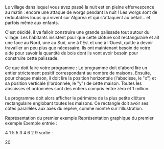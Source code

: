 Le village dans lequel vous avez passé la nuit est en pleine effervescence au matin : encore une attaque de worgs pendant la nuit ! Les worgs sont de redoutables loups qui vivent sur Algoréa et qui s'attaquent au bétail... et parfois même aux enfants.

C'est décidé, il va falloir construire une grande palissade tout autour du village. Les habitants insistent pour que cette clôture soit rectangulaire et ait une face au Nord, une au Sud, une à l'Est et une à l'Ouest, quitte à devoir travailler un peu plus que nécessaire. Ils ont maintenant besoin de votre aide pour savoir la quantité de bois dont ils vont avoir besoin pour construire cette palissade.

Ce que doit faire votre programme :
Le programme doit d'abord lire un entier strictement positif correspondant au nombre de maisons. Ensuite, pour chaque maison, il doit lire la position horizontale (l'abscisse, le "x") et sa position verticale (l'ordonnée, le "y") de cette maison. Toutes les abscisses et ordonnées sont des entiers compris entre zéro et 1 million.

Le programme doit alors afficher le périmètre de la plus petite clôture rectangulaire englobant toutes les maisons. Ce rectangle doit avoir ses côtés parallèles aux axes du repère, comme montré sur l'illustration.

Représentation du premier exemple
Représentation graphique du premier exemple
Exemple
entrée :

4
1
5
5
3
4
6
2
9
sortie :

20

